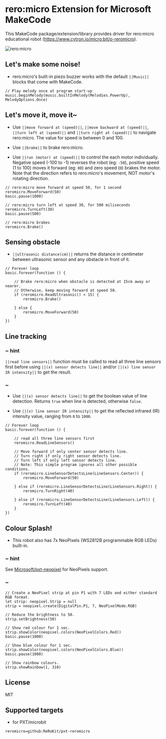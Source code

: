 # rero:micro Extension for Microsoft MakeCode

This MakeCode package/extension/library provides driver for rero:micro educational robot (https://www.cytron.io/micro:bit/p-reromicro).

![rero:micro](https://raw.githubusercontent.com/rerokit/pxt-reromicro/master/icon.png)  



## Let's make some noise!

* rero:micro's built-in piezo buzzer works with the default ``||Music||`` blocks that come with MakeCode.

```blocks
// Play melody once at program start-up
music.beginMelody(music.builtInMelody(Melodies.PowerUp), MelodyOptions.Once)
```



## Let's move it, move it~

* Use ``||move forward at (speed)||``, ``||move backward at (speed)||``, ``||turn left at (speed)||`` and ``||turn right at (speed)||`` to navigate rero:micro. The value for speed is between 0 and 100.

* Use ``||brake||`` to brake rero:micro.

* Use ``||run (motor) at (speed)||`` to control the each motor individually. Negative speed (-100 to -1) reverses the robot (eg: ``-50``), positive speed (1 to 100) moves it forward (eg: ``80``) and zero speed (``0``) brakes the motor. Note that the direction refers to rero:micro's movement, NOT motor's rotating direction.

```blocks
// rero:micro move forward at speed 50, for 1 second
reromicro.MoveForward(50)
basic.pause(1000)

// rero:micro turn left at speed 30, for 500 miliseconds
reromicro.TurnLeft(30)
basic.pause(500)

// rero:micro brakes
reromicro.Brake()
```



## Sensing obstacle

* ``||ultrasonic distance(cm)||`` returns the distance in centimeter between ultrasonic sensor and any obstacle in front of it.

```blocks
// Forever loop
basic.forever(function () {

    // Brake rero:micro when obstacle is detected at 15cm away or nearer.
    // Otherwise, keep moving forward at speed 50.
    if (reromicro.ReadUltrasonic() < 15) {
        reromicro.Brake()

    } else {
        reromicro.MoveForward(50)
    }
})
```



## Line tracking

### ~ hint
``||read line sensors||`` function must be called to read all three line sensors first before using ``||(x) sensor detects line||`` and/or ``||(x) line sensor IR intensity||`` to get the result.
### ~

* Use ``||(x) sensor detects line||`` to get the boolean value of line detection. Returns ``true`` when line is detected, otherwise ``false``.

* Use ``||(x) line sensor IR intensity||`` to get the reflected infrared (IR) intensity value, ranging from ``0`` to ``1000``.

```blocks
// Forever loop
basic.forever(function () {

    // read all three line sensors first
    reromicro.ReadLineSensors()

    // Move forward if only center sensor detects line.
    // Turn right if only right sensor detects line.
    // Turn left if only left sensor detects line.
    // Note: This simple program ignores all other possible conditions.
    if (reromicro.LineSensorDetectsLine(LineSensors.Center)) {
        reromicro.MoveForward(50)

    } else if (reromicro.LineSensorDetectsLine(LineSensors.Right)) {
        reromicro.TurnRight(40)

    } else if (reromicro.LineSensorDetectsLine(LineSensors.Left)) {
        reromicro.TurnLeft(40)
    }
})
```



## Colour Splash!

* This robot also has 7x NeoPixels (WS2812B programmable RGB LEDs) built-in. 

### ~ hint
See [Microsoft/pxt-neopixel](https://makecode.microbit.org/pkg/microsoft/pxt-neopixel) for NeoPixels support. 
### ~

```blocks
// Create a NeoPixel strip at pin P1 with 7 LEDs and either standard RGB format.
let strip: neopixel.Strip = null
strip = neopixel.create(DigitalPin.P1, 7, NeoPixelMode.RGB)

// Reduce the brightness to 50.
strip.setBrightness(50)

// Show red colour for 1 sec.
strip.showColor(neopixel.colors(NeoPixelColors.Red))
basic.pause(1000)

// Show blue colour for 1 sec.
strip.showColor(neopixel.colors(NeoPixelColors.Blue))
basic.pause(1000)

// Show rainbow colours.
strip.showRainbow(1, 310)
```



## License

MIT

## Supported targets

* for PXT/microbit

```package
reromicro=github:ReRoKit/pxt-reromicro
```
